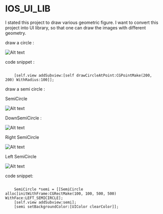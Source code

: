 IOS_UI_LIB
==========

I stated this project to draw various geometric figure.
I want to convert this project into UI library, so that one can draw the images with different geometry.


draw a circle :

  ![Alt text](https://raw.github.com/subh007/IOS_UI_LIB/master/images/circle.png)
  
  code snippet :
<pre><code>
    [self.view addSubview:[self drawCircleAtPoint:CGPointMake(200, 200) WithRadius:100]];
</code></pre>

draw a semi circle :
      
SemiCircle

  ![Alt text](https://raw.github.com/subh007/IOS_UI_LIB/master/images/semi.png)
  
DownSemiCircle :
      
  ![Alt text](https://raw.github.com/subh007/IOS_UI_LIB/master/images/downsemi.png)
      
Right SemiCircle

  ![Alt text](https://raw.github.com/subh007/IOS_UI_LIB/master/images/rightsemi.png)    

Left SemiCircle

  ![Alt text](https://raw.github.com/subh007/IOS_UI_LIB/master/images/leftsemi.png)

  code snippet:
  
  <pre><code>
    SemiCircle *semi = [[SemiCircle alloc]initWithFrame:CGRectMake(100, 100, 500, 500) WithFace:LEFT_SEMICIRCLE];
    [self.view addSubview:semi];
    [semi setBackgroundColor:[UIColor clearColor]];
</code></pre>
  

